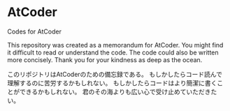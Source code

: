 # AtCoder
Codes for AtCoder

This repository was created as a memorandum for AtCoder.
You might find it difficult to read or understand the code.
The code could also be written more concisely.
Thank you for your kindness as deep as the ocean.

このリポジトリはAtCoderのための備忘録である。
もしかしたらコード読んで理解するのに苦労するかもしれない。
もしかしたらコードはより簡潔に書くことができるかもしれない。
君のその海よりも広い心で受け止めていただきたい。